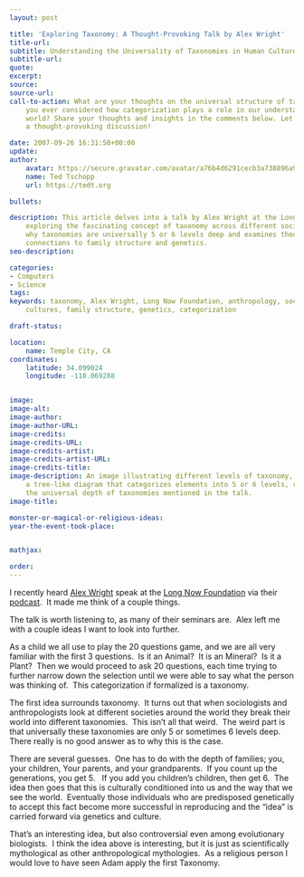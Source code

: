 ```yaml
---
layout: post

title: 'Exploring Taxonomy: A Thought-Provoking Talk by Alex Wright'
title-url:
subtitle: Understanding the Universality of Taxonomies in Human Cultures
subtitle-url:
quote:
excerpt:
source:
source-url:
call-to-action: What are your thoughts on the universal structure of taxonomies? Have
    you ever considered how categorization plays a role in our understanding of the
    world? Share your thoughts and insights in the comments below. Let's engage in
    a thought-provoking discussion!

date: 2007-09-26 16:31:50+00:00
update:
author:
    avatar: https://secure.gravatar.com/avatar/a76b4d6291cecb3a738896a971bfb903?s=512&d=mp&r=g
    name: Ted Tschopp
    url: https://tedt.org

bullets:

description: This article delves into a talk by Alex Wright at the Long Now Foundation,
    exploring the fascinating concept of taxonomy across different societies. It questions
    why taxonomies are universally 5 or 6 levels deep and examines theories, including
    connections to family structure and genetics.
seo-description:

categories:
- Computers
- Science
tags:
keywords: taxonomy, Alex Wright, Long Now Foundation, anthropology, sociology, human
    cultures, family structure, genetics, categorization

draft-status:

location:
    name: Temple City, CA
coordinates:
    latitude: 34.099024
    longitude: -118.069288


image:
image-alt:
image-author:
image-author-URL:
image-credits:
image-credits-URL:
image-credits-artist:
image-credits-artist-URL:
image-credits-title:
image-description: An image illustrating different levels of taxonomy, possibly showing
    a tree-like diagram that categorizes elements into 5 or 6 levels, representing
    the universal depth of taxonomies mentioned in the talk.
image-title:

monster-or-magical-or-religious-ideas:
year-the-event-took-place:


mathjax:

order:
---
```

I recently heard [Alex Wright](http://www.alexwright.org/) speak at the [Long Now Foundation](http://www.longnow.org/)&#160;via their [podcast](http://www.longnow.org/projects/seminars/SALT.xml).&#160; It made me think of a couple things.

The talk is worth listening to, as many of their seminars are.&#160; Alex left me with a couple ideas I want to look into further.

As a child we all use to play the 20 questions game, and we are all very familiar with the first 3 questions.&#160; Is it an Animal?&#160; It is an Mineral?&#160; Is it a Plant?&#160; Then we would proceed to ask 20 questions, each time trying to further narrow down the selection until we were able to say what the person was thinking of.&#160; This categorization if formalized is a taxonomy.&#160; 

The first idea surrounds taxonomy.&#160; It turns out that when sociologists and anthropologists look at different societies around the world they break their world into different taxonomies.&#160; This isn’t all that weird.&#160; The weird part is that universally these taxonomies are only 5 or sometimes 6 levels deep.&#160; There really is no good answer as to why this is the case.&#160; 

There are several guesses.&#160; One has to do with the depth of families; you, your children, Your parents, and your grandparents.&#160; If you count up the generations, you get 5.&#160;&#160; If you add you children’s children, then get 6.&#160; The idea then goes that this is culturally conditioned into us and the way that we see the world.&#160; Eventually those individuals who are predisposed genetically to accept this fact become more successful in reproducing and the “idea” is carried forward via genetics and culture.

That’s an interesting idea, but also controversial even among evolutionary biologists.&#160; I think the idea above is interesting, but it is just as scientifically mythological as other anthropological mythologies.&#160; As a religious person I would love to have seen Adam apply the first Taxonomy.&#160; 

